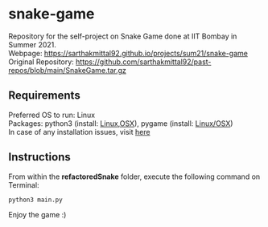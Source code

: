 # snake-game

Repository for the self-project on Snake Game done at IIT Bombay in Summer 2021.  
Webpage: https://sarthakmittal92.github.io/projects/sum21/snake-game  
Original Repository: https://github.com/sarthakmittal92/past-repos/blob/main/SnakeGame.tar.gz

## Requirements
Preferred OS to run: Linux  
Packages: python3 (install: [Linux](https://docs.python-guide.org/starting/install3/linux/),[OSX](https://docs.python-guide.org/starting/install3/osx/)), pygame (install: [Linux/OSX](https://www.pygame.org/wiki/GettingStarted))  
In case of any installation issues, visit [here](https://github.com/wncc/TSS-2021/tree/main/Python%20%26%20its%20Applications/Week-3#setting-up-pygame)

## Instructions
From within the **refactoredSnake** folder, execute the following command on Terminal:
```
python3 main.py
```
Enjoy the game :)